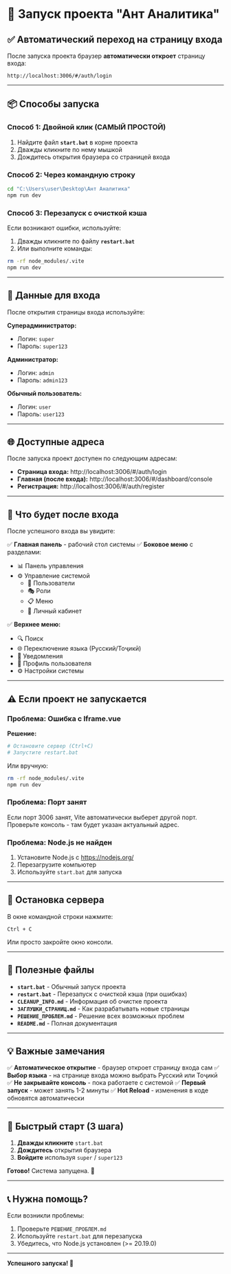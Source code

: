 # 🚀 Запуск проекта "Ант Аналитика"

## ✅ Автоматический переход на страницу входа

После запуска проекта браузер **автоматически откроет** страницу входа:

```
http://localhost:3006/#/auth/login
```

---

## 📦 Способы запуска

### Способ 1: Двойной клик (САМЫЙ ПРОСТОЙ)

1. Найдите файл **`start.bat`** в корне проекта
2. Дважды кликните по нему мышкой
3. Дождитесь открытия браузера со страницей входа

### Способ 2: Через командную строку

```bash
cd "C:\Users\user\Desktop\Ант Аналитика"
npm run dev
```

### Способ 3: Перезапуск с очисткой кэша

Если возникают ошибки, используйте:

1. Дважды кликните по файлу **`restart.bat`**
2. Или выполните команды:
```bash
rm -rf node_modules/.vite
npm run dev
```

---

## 🔐 Данные для входа

После открытия страницы входа используйте:

**Суперадминистратор:**
- Логин: `super`
- Пароль: `super123`

**Администратор:**
- Логин: `admin`
- Пароль: `admin123`

**Обычный пользователь:**
- Логин: `user`
- Пароль: `user123`

---

## 🌐 Доступные адреса

После запуска проект доступен по следующим адресам:

- **Страница входа:** http://localhost:3006/#/auth/login
- **Главная (после входа):** http://localhost:3006/#/dashboard/console
- **Регистрация:** http://localhost:3006/#/auth/register

---

## 🎨 Что будет после входа

После успешного входа вы увидите:

✅ **Главная панель** - рабочий стол системы
✅ **Боковое меню** с разделами:
   - 📊 Панель управления
   - ⚙️ Управление системой
     - 👥 Пользователи
     - 🎭 Роли
     - 📋 Меню
     - 👤 Личный кабинет

✅ **Верхнее меню:**
   - 🔍 Поиск
   - 🌐 Переключение языка (Русский/Тоҷикӣ)
   - 🔔 Уведомления
   - 👤 Профиль пользователя
   - ⚙️ Настройки системы

---

## ⚠️ Если проект не запускается

### Проблема: Ошибка с Iframe.vue

**Решение:**
```bash
# Остановите сервер (Ctrl+C)
# Запустите restart.bat
```

Или вручную:
```bash
rm -rf node_modules/.vite
npm run dev
```

### Проблема: Порт занят

Если порт 3006 занят, Vite автоматически выберет другой порт.
Проверьте консоль - там будет указан актуальный адрес.

### Проблема: Node.js не найден

1. Установите Node.js с https://nodejs.org/
2. Перезагрузите компьютер
3. Используйте `start.bat` для запуска

---

## 🛑 Остановка сервера

В окне командной строки нажмите:
```
Ctrl + C
```

Или просто закройте окно консоли.

---

## 📄 Полезные файлы

- **`start.bat`** - Обычный запуск проекта
- **`restart.bat`** - Перезапуск с очисткой кэша (при ошибках)
- **`CLEANUP_INFO.md`** - Информация об очистке проекта
- **`ЗАГЛУШКИ_СТРАНИЦ.md`** - Как разрабатывать новые страницы
- **`РЕШЕНИЕ_ПРОБЛЕМ.md`** - Решение всех возможных проблем
- **`README.md`** - Полная документация

---

## 💡 Важные замечания

✅ **Автоматическое открытие** - браузер откроет страницу входа сам
✅ **Выбор языка** - на странице входа можно выбрать Русский или Тоҷикӣ
✅ **Не закрывайте консоль** - пока работаете с системой
✅ **Первый запуск** - может занять 1-2 минуты
✅ **Hot Reload** - изменения в коде обновятся автоматически

---

## 🎯 Быстрый старт (3 шага)

1. **Дважды кликните** `start.bat`
2. **Дождитесь** открытия браузера
3. **Войдите** используя `super` / `super123`

**Готово!** Система запущена. 🎉

---

## 📞 Нужна помощь?

Если возникли проблемы:
1. Проверьте `РЕШЕНИЕ_ПРОБЛЕМ.md`
2. Используйте `restart.bat` для перезапуска
3. Убедитесь, что Node.js установлен (>= 20.19.0)

---

**Успешного запуска! 🚀**